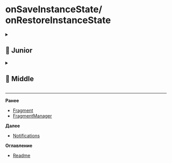 
# onSaveInstanceState/ onRestoreInstanceState

<details>
  <summary> <h2> 🌱 Junior </h2> </summary>

<details>
  <summary> Что за методы, для чего нужны? </summary>

**`onSaveInstanceState()`** — вызывается перед уничтожением Activity/Fragment, чтобы сохранить **временные данные** (например, состояние UI).

**`onRestoreInstanceState()`** — вызывается при пересоздании, чтобы восстановить эти данные.

Используются для сохранения:
- Текст в EditText
- Позиция в списке
- Выделенные вкладки и т.п.

Пример (Activity):
```kotlin
override fun onSaveInstanceState(outState: Bundle) {
    outState.putString("key", "value")
    super.onSaveInstanceState(outState)
}

override fun onRestoreInstanceState(savedInstanceState: Bundle) {
    super.onRestoreInstanceState(savedInstanceState)
    val value = savedInstanceState.getString("key")
}
```

> 💡 Вызывается только при **конфигурационных изменениях** (поворот, смена языка), но не при завершении приложения.

</details>

<details> 
  <summary> На каком этапе жизненного цикла активити вызывается onSaveInstanceState? </summary>

`onSaveInstanceState()` вызывается **после `onPause()` и перед `onStop()`**.

Порядок:
```
onPause() → onSaveInstanceState() → onStop()
```

> 🔹 Вызывается только если Activity может быть уничтожена (например, при повороте экрана).  
> 🔹 Не вызывается, если пользователь закрывает Activity кнопкой "Назад" или через `finish()`.
  
</details>

<details> 
  <summary> на каком этапе жизненного цикла фрагмента вызывается onRestoreInstanceState?</summary>

`onRestoreInstanceState()` у фрагмента вызывается в **`onActivityCreated()`**, но **после** восстановления состояния Activity.

Более точно:
- Вызывается **после `onCreate()` и `onCreateView()`**, но **до `onStart()`**.
- Обычно — внутри `onActivityCreated()`, когда состояние уже доступно.

Порядок у фрагмента:
```
onCreate() → onCreateView() → onViewCreated() → onActivityCreated() → [onRestoreInstanceState()] → onStart()
```

> 💡 Используйте `onViewStateRestored()` — более явное место для реакции на восстановление UI-состояния.

</details>
  

<details> 
  <summary> В каких случаях onRestoreInstanceState не вызывается? </summary>

`onRestoreInstanceState()` **не вызывается**, если:

1. **Состояние не было сохранено** — например, `onSaveInstanceState()` не вызывался (при `finish()` или завершении приложения).
2. **Activity/фрагмент уничтожается штатно** — пользователь нажал "Назад" или вызван `finish()`.
3. **Приложение убито системой** и запущено заново через launcher (а не из recents) — тогда нет `savedInstanceState`.
4. **Первый запуск Activity/фрагмента** — нет данных для восстановления.

> 🔹 `savedInstanceState` в `onCreate()` и `onRestoreInstanceState()` будет `null` в этих случаях.  
> 🔹 Всегда проверяй: `if (savedInstanceState != null)` перед восстановлением.
  
</details>

</details>

<details>
  <summary> <h2> 🌿 Middle </h2> </summary>

<details>
  <summary> Как можно сохранять сложные объекты?(не базовые типы) </summary>
  
### 1. **Объект должен реализовывать `Parcelable`** (предпочтительно)
```kotlin
class User(val name: String, val age: Int) : Parcelable {
    constructor(parcel: Parcel) : this(
        parcel.readString()!!,
        parcel.readInt()
    )

    override fun writeToParcel(parcel: Parcel, flags: Int) {
        parcel.writeString(name)
        parcel.writeInt(age)
    }

    override fun describeContents() = 0

    companion object : Parcelable.Creator<User> {
        override fun createFromParcel(parcel: Parcel) = User(parcel)
        override fun newArray(size: Int) = arrayOfNulls<User>(size)
    }
}
```

Использование:
```kotlin
override fun onSaveInstanceState(outState: Bundle) {
    outState.putParcelable("user", user)
    super.onSaveInstanceState(outState)
}

override fun onCreate(savedInstanceState: Bundle?) {
    super.onCreate(savedInstanceState)
    val user = savedInstanceState?.getParcelable<User>("user")
}
```

---

### ⚠️ Не используй:
- `Serializable` — медленнее, грузит main thread.
- `Bitmap`, `List<Any>` и другие не-Parcelable объекты напрямую.

---

### Альтернативы (лучше):
- **ViewModel + SavedStateHandle** — современный способ (Jetpack):
```kotlin
class MyViewModel(savedState: SavedStateHandle) : ViewModel() {
    var user by savedState.getLiveData<User>("user")
}
```
> ✅ Сохраняет состояние между пересозданиями, работает с процессами, проще и безопаснее.

---

**Вывод:**  
Для `onSaveInstanceState` — только `Parcelable`.  
Но лучше использовать **SavedStateHandle + ViewModel** для сложных данных.

</details>
  
</details>

-------------------------------------------------------------------------------------------------------------------------------------------------------------------------------------------------
**Ранее**

- [Fragment](FRAGMENT.md)
- [FragmentManager](FRAGMENT_MANAGER.md)

**Далее**
- [Notifications](NOTIFICATIONS.md)



**Оглавление**
- [Readme](README.md)
